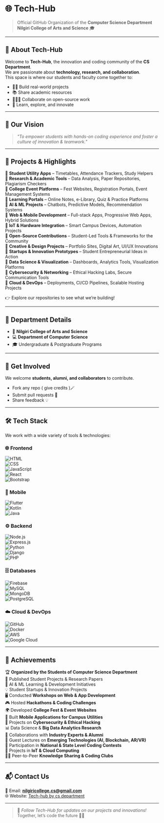 # 🌐 Tech-Hub  

> Official GitHub Organization of the **Computer Science Department**  
> **Nilgiri College of Arts and Science** 🎓  

---

## 🚀 About Tech-Hub  
Welcome to **Tech-Hub**, the innovation and coding community of the **CS Department**.  
We are passionate about **technology, research, and collaboration**.  
This space is where our students and faculty come together to:  
- 👨‍💻 Build real-world projects  
- 📚 Share academic resources  
- 🧑‍🤝‍🧑 Collaborate on open-source work  
- 🌱 Learn, explore, and innovate  

---

## 🎯 Our Vision  
> *"To empower students with hands-on coding experience and foster a culture of innovation & teamwork."*  

---

## 📂 Projects & Highlights  

🔹 **Student Utility Apps** – Timetables, Attendance Trackers, Study Helpers  
🔹 **Research & Academic Tools** – Data Analysis, Paper Repositories, Plagiarism Checkers  
🔹 **College Event Platforms** – Fest Websites, Registration Portals, Event Management Systems  
🔹 **Learning Portals** – Online Notes, e-Library, Quiz & Practice Platforms  
🔹 **AI & ML Projects** – Chatbots, Predictive Models, Recommendation Systems  
🔹 **Web & Mobile Development** – Full-stack Apps, Progressive Web Apps, Hybrid Solutions  
🔹 **IoT & Hardware Integration** – Smart Campus Devices, Automation Projects  
🔹 **Open-Source Contributions** – Student-Led Tools & Frameworks for the Community  
🔹 **Creative & Design Projects** – Portfolio Sites, Digital Art, UI/UX Innovations  
🔹 **Startups & Innovation Prototypes** – Student Entrepreneurial Ideas in Action  
🔹 **Data Science & Visualization** – Dashboards, Analytics Tools, Visualization Platforms  
🔹 **Cybersecurity & Networking** – Ethical Hacking Labs, Secure Communication Tools  
🔹 **Cloud & DevOps** – Deployments, CI/CD Pipelines, Scalable Hosting Projects  

👉 Explore our repositories to see what we’re building!  

---

## 🏫 Department Details  
- 📍 **Nilgiri College of Arts and Science**  
- 💻 **Department of Computer Science**  
- 🎓 Undergraduate & Postgraduate Programs  

---

## 🤝 Get Involved  
We welcome **students, alumni, and collaborators** to contribute.  
- Fork any repo ( give credits )🪄 
- Submit pull requests 🔧  
- Share feedback 💡  

---

## 🛠️ Tech Stack  
We work with a wide variety of tools & technologies:  

### 🌐 Frontend  
![HTML](https://img.shields.io/badge/HTML5-E34F26?style=for-the-badge&logo=html5&logoColor=white)  
![CSS](https://img.shields.io/badge/CSS3-1572B6?style=for-the-badge&logo=css3&logoColor=white)  
![JavaScript](https://img.shields.io/badge/JavaScript-F7DF1E?style=for-the-badge&logo=javascript&logoColor=black)  
![React](https://img.shields.io/badge/React-20232A?style=for-the-badge&logo=react&logoColor=61DAFB)  
![Bootstrap](https://img.shields.io/badge/Bootstrap-563D7C?style=for-the-badge&logo=bootstrap&logoColor=white)  

### 📱 Mobile  
![Flutter](https://img.shields.io/badge/Flutter-02569B?style=for-the-badge&logo=flutter&logoColor=white)  
![Kotlin](https://img.shields.io/badge/Kotlin-0095D5?style=for-the-badge&logo=kotlin&logoColor=white)  
![Java](https://img.shields.io/badge/Java-007396?style=for-the-badge&logo=java&logoColor=white)  

### ⚙️ Backend  
![Node.js](https://img.shields.io/badge/Node.js-43853D?style=for-the-badge&logo=node.js&logoColor=white)  
![Express.js](https://img.shields.io/badge/Express.js-404D59?style=for-the-badge)  
![Python](https://img.shields.io/badge/Python-3776AB?style=for-the-badge&logo=python&logoColor=white)  
![Django](https://img.shields.io/badge/Django-092E20?style=for-the-badge&logo=django&logoColor=white)  
![PHP](https://img.shields.io/badge/PHP-777BB4?style=for-the-badge&logo=php&logoColor=white)  

### 🗄️ Databases  
![Firebase](https://img.shields.io/badge/Firebase-FFCA28?style=for-the-badge&logo=firebase&logoColor=black)  
![MySQL](https://img.shields.io/badge/MySQL-005C84?style=for-the-badge&logo=mysql&logoColor=white)  
![MongoDB](https://img.shields.io/badge/MongoDB-4EA94B?style=for-the-badge&logo=mongodb&logoColor=white)  
![PostgreSQL](https://img.shields.io/badge/PostgreSQL-316192?style=for-the-badge&logo=postgresql&logoColor=white)  

### ☁️ Cloud & DevOps  
![GitHub](https://img.shields.io/badge/GitHub-181717?style=for-the-badge&logo=github&logoColor=white)  
![Docker](https://img.shields.io/badge/Docker-2496ED?style=for-the-badge&logo=docker&logoColor=white)  
![AWS](https://img.shields.io/badge/AWS-232F3E?style=for-the-badge&logo=amazon-aws&logoColor=white)  
![Google Cloud](https://img.shields.io/badge/Google_Cloud-4285F4?style=for-the-badge&logo=google-cloud&logoColor=white)  

---

## 🌟 Achievements  

🏆 **Organized by the Students of Computer Science Department**  
📖 Published Student Projects & Research Papers  
🤖 AI & ML Learning & Development Initiatives  
💡 Student Startups & Innovation Projects  
🖥️ Conducted **Workshops on Web & App Development**  
🎮 Hosted **Hackathons & Coding Challenges**  
🌍 Developed **College Fest & Event Websites**  
📱 Built **Mobile Applications for Campus Utilities**  
🔐 Projects on **Cybersecurity & Ethical Hacking**  
📊 Data Science & **Big Data Analytics Research**  
🤝 Collaborations with **Industry Experts & Alumni**  
🎤 Guest Lectures on **Emerging Technologies (AI, Blockchain, AR/VR)**  
🚀 Participation in **National & State Level Coding Contests**  
📡 Projects in **IoT & Cloud Computing**  
🧑‍🏫 Peer-to-Peer **Knowledge Sharing & Coding Clubs**  

---

## 📬 Contact Us  
📧 Email: **nilgiricollege.cs@gmail.com**  
🌐 Website: [Tech-hub by cs department](https://cs-tech-hub.vercel.app/)  

---

> 🔔 *Follow Tech-Hub for updates on our projects and innovations!*  
> Together, let’s code the future 🚀✨
